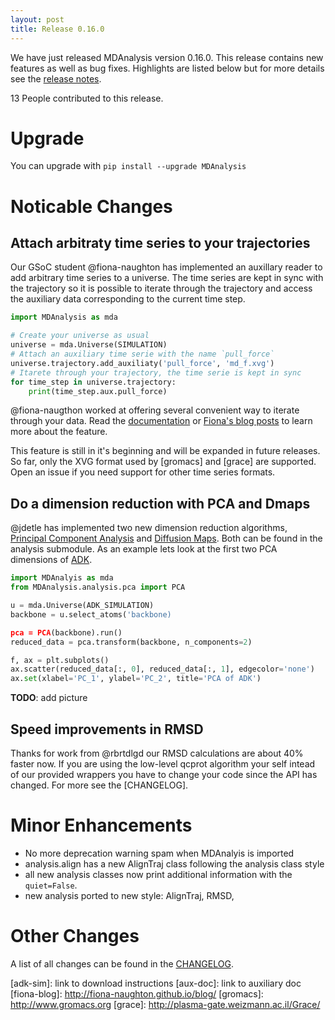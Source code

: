 ```yaml
---
layout: post
title: Release 0.16.0
---
```


We have just released MDAnalysis version 0.16.0. This release contains new
features as well as bug fixes. Highlights are listed below but for more details
see the [release notes](https://github.com/MDanalysis/mdanalysis/wiki/...).

13 People contributed to this release.

# Upgrade

You can upgrade with `pip install --upgrade MDAnalysis`

# Noticable Changes

## Attach arbitraty time series to your trajectories

Our GSoC student @fiona-naughton has implemented an auxillary reader to add
arbitrary time series to a universe. The time series are kept in sync with the
trajectory so it is possible to iterate through the trajectory and access the
auxiliary data corresponding to the current time step.

```python
import MDAnalysis as mda

# Create your universe as usual
universe = mda.Universe(SIMULATION)
# Attach an auxiliary time serie with the name `pull_force`
universe.trajectory.add_auxiliaty('pull_force', 'md_f.xvg')
# Itarete through your trajectory, the time serie is kept in sync
for time_step in universe.trajectory:
    print(time_step.aux.pull_force)
```

@fiona-naugthon worked at offering several convenient way to iterate through your
data. Read the [documentation](aux-doc) or [Fiona's blog posts](fiona-blog) to learn more about the feature.

This feature is still in it's beginning and will be expanded in future releases.
So far, only the XVG format used by [gromacs] and [grace] are supported. Open an issue
if you need support for other time series formats.

## Do a dimension reduction with PCA and Dmaps

@jdetle has implemented two new dimension reduction algorithms,
[Principal Component Analysis](pca) and [Diffusion Maps](dmaps-paper). Both can
be found in the analysis submodule. As an example lets look at the first two PCA
dimensions of [ADK](adk-sim).

```python
import MDAnalyis as mda
from MDAnalysis.analysis.pca import PCA

u = mda.Universe(ADK_SIMULATION)
backbone = u.select_atoms('backbone)

pca = PCA(backbone).run()
reduced_data = pca.transform(backbone, n_components=2)

f, ax = plt.subplots()
ax.scatter(reduced_data[:, 0], reduced_data[:, 1], edgecolor='none')
ax.set(xlabel='PC_1', ylabel='PC_2', title='PCA of ADK')
```

**TODO**: add picture

## Speed improvements in RMSD

Thanks for work from @rbrtdlgd our RMSD calculations are about 40% faster now.
If you are using the low-level qcprot algorithm your self intead of our provided
wrappers you have to change your code since the API has changed. For more see
the [CHANGELOG].

# Minor Enhancements

- No more deprecation warning spam when MDAnalyis is imported
- analysis.align has a new AlignTraj class following the analysis class style
- all new analysis classes now print additional information with the `quiet=False`.
- new analysis ported to new style: AlignTraj, RMSD,


# Other Changes

A list of all changes can be found in the [CHANGELOG](https://github.com/MDAnalysis/mdanalysis/blob/develop/package/CHANGELOG).

[dmaps-paper]: http://look.me.up.a.clementi.md.paper
[pca]: http://wikipedia?
[adk-sim]: link to download instructions
[aux-doc]: link to auxiliary doc
[fiona-blog]: http://fiona-naughton.github.io/blog/
[gromacs]: http://www.gromacs.org
[grace]: http://plasma-gate.weizmann.ac.il/Grace/
